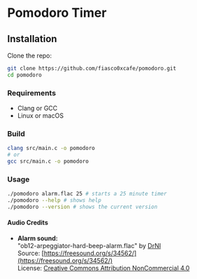 # Pomodoro Timer

## Installation
Clone the repo:

```bash
git clone https://github.com/fiasco0xcafe/pomodoro.git
cd pomodoro
```

### Requirements

- Clang or GCC 
- Linux or macOS

### Build

```bash
clang src/main.c -o pomodoro
# or
gcc src/main.c -o pomodoro
```

### Usage

```bash
./pomodoro alarm.flac 25 # starts a 25 minute timer
./pomodoro --help # shows help
./pomodoro --version # shows the current version
```

#### Audio Credits

- **Alarm sound:**  
  "ob12-arpeggiator-hard-beep-alarm.flac" by [DrNI](https://freesound.org/people/DrNI/)  
  Source: [https://freesound.org/s/34562/](https://freesound.org/s/34562/)  
  License: [Creative Commons Attribution NonCommercial 4.0](https://creativecommons.org/licenses/by-nc/4.0/)


